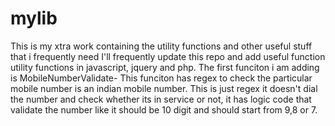 # mylib
This is my xtra work containing the utility functions and other useful stuff that i frequently need
I'll frequently update this repo and add useful function utility functions in javascript, jquery and php. The first funciton i am adding is MobileNumberValidate-
This funciton has regex to check the particular mobile number is an indian mobile number. This is just regex it doesn't dial the number and check whether its in service or not, it has logic code that validate the number like it should be 10 digit and should start from 9,8 or 7.
